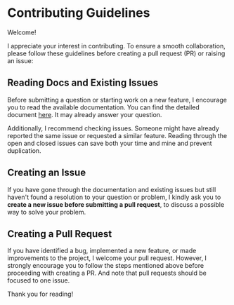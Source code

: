 # Contributing Guidelines

Welcome!

I appreciate your interest in contributing. To ensure a smooth collaboration, please follow these guidelines before creating a pull request (PR) or raising an issue:

## Reading Docs and Existing Issues

Before submitting a question or starting work on a new feature, I encourage you to read the available documentation. You can find the detailed document [here](https://kyoheiu.dev/felix/). It may already answer your question.

Additionally, I recommend checking issues. Someone might have already reported the same issue or requested a similar feature. Reading through the open and closed issues can save both your time and mine and prevent duplication.

## Creating an Issue

If you have gone through the documentation and existing issues but still haven't found a resolution to your question or problem, I kindly ask you to **create a new issue before submitting a pull request**, to discuss a possible way to solve your problem.

## Creating a Pull Request

If you have identified a bug, implemented a new feature, or made improvements to the project, I welcome your pull request. However, I strongly encourage you to follow the steps mentioned above before proceeding with creating a PR.
And note that pull requests should be focused to one issue.

Thank you for reading! 
